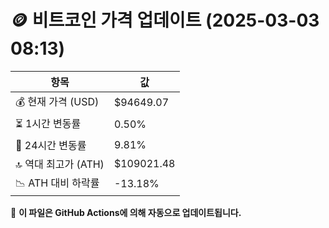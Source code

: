 # 🪙 비트코인 가격 업데이트 (2025-03-03 08:13)

| 항목                | 값 |
|--------------------|----------------|
| 💰 현재 가격 (USD) | $94649.07 |
| ⏳ 1시간 변동률    | 0.50% |
| 📆 24시간 변동률   | 9.81% |
| 🔝 역대 최고가 (ATH) | $109021.48 |
| 📉 ATH 대비 하락률 | -13.18% |

🔄 **이 파일은 GitHub Actions에 의해 자동으로 업데이트됩니다.**
